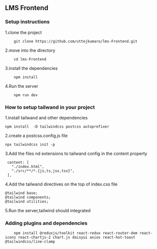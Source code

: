 ## LMS Frontend
### Setup instructions

1.clone the project 

```   
    git clone https://github.com/uttejkumaro/lms-Frontend.git
```

2.move into the directory

```
    cd lms-Frontend
```

3.install the dependencies

```
    npm install
```

4.Run the server 

```
    npm run dev
```
### How to setup tailwand in your  project 

1.install tailwand and other dependencies 

 ```
 npm install  -D tailwindcss postcss autoprefixer

 ```
 2.create a postcss.config.js file

 ```
 npx tailwindcss init -p
 ```
 3.Add the files nd extensions to tailwand config in the content property 
 ```
  content: [
    "./index.html",
    "./src/**/*.{js,ts,jsx,tsx}",
  ],

 ```

 4.Add the tailwand directives on the top of index.css file
 ```
 @tailwind base;
 @tailwind components;
 @tailwind utilities;

 ```
 5.Run the server,tailwind should integrated
### Adding plugins and dependencies
```
    npm install @reduxjs/toolkit react-redux react-router-dom react-icons react-chartjs-2 chart.js daisyui axios react-hot-toast @tailwindcss/line-clamp
```












